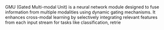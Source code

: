 GMU (Gated Multi-modal Unit) is a neural network module designed to fuse information from multiple modalities using dynamic gating mechanisms. It enhances cross-modal learning by selectively integrating relevant features from each input stream for tasks like classification, retrie
